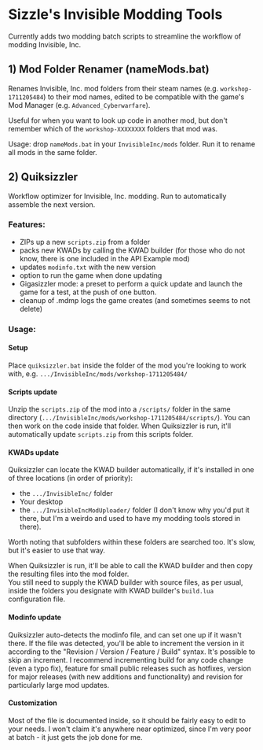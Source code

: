 # Sizzle's Invisible Modding Tools

Currently adds two modding batch scripts to streamline the workflow of modding Invisible, Inc.

## 1) Mod Folder Renamer (nameMods.bat)

Renames Invisible, Inc. mod folders from their steam names (e.g. `workshop-1711205484`) to their mod names, 
edited to be compatible with the game's Mod Manager (e.g. `Advanced_Cyberwarfare`).

Useful for when you want to look up code in another mod, but don't remember which of the `workshop-XXXXXXXX` folders that mod was.

Usage: drop `nameMods.bat` in your `InvisibleInc/mods` folder. Run it to rename all mods in the same folder.

## 2) Quiksizzler

Workflow optimizer for Invisible, Inc. modding. Run to automatically assemble the next version.

### Features:
 - ZIPs up a new `scripts.zip` from a folder
 - packs new KWADs by calling the KWAD builder (for those who do not know, there is one included in the API Example mod)
 - updates `modinfo.txt` with the new version
 - option to run the game when done updating
 - Gigasizzler mode: a preset to perform a quick update and launch the game for a test, at the push of one button.
 - cleanup of .mdmp logs the game creates (and sometimes seems to not delete)

### Usage:
#### Setup
Place `quiksizzler.bat` inside the folder of the mod you're looking to work with, e.g. `.../InvisibleInc/mods/workshop-1711205484/`
#### Scripts update
Unzip the `scripts.zip` of the mod into a `/scripts/` folder in the same directory (`.../InvisibleInc/mods/workshop-1711205484/scripts/`). You can then work on the code inside that folder. When Quiksizzler is run, it'll automatically update `scripts.zip` from this scripts folder.
#### KWADs update
Quiksizzler can locate the KWAD builder automatically, if it's installed in one of three locations (in order of priority):
 - the `.../InvisibleInc/` folder
 - Your desktop
 - the `.../InvisibleIncModUploader/` folder (I don't know why you'd put it there, but I'm a weirdo and used to have my modding tools stored in there).  

Worth noting that subfolders within these folders are searched too. It's slow, but it's easier to use that way.

When Quiksizzler is run, it'll be able to call the KWAD builder and then copy the resulting files into the mod folder.  
You still need to supply the KWAD builder with source files, as per usual, inside the folders you designate with KWAD builder's `build.lua` configuration file.
#### Modinfo update
Quiksizzler auto-detects the modinfo file, and can set one up if it wasn't there. If the file was detected, you'll be able to increment the version in it
according to the "Revision / Version / Feature / Build" syntax. It's possible to skip an increment. I recommend incrementing build for any code change (even a typo fix),
feature for small public releases such as hotfixes, version for major releases (with new additions and functionality) and revision for particularly large mod updates.
#### Customization
Most of the file is documented inside, so it should be fairly easy to edit to your needs. I won't claim it's anywhere near optimized, since I'm very poor at batch - it just gets the job done for me.
   
